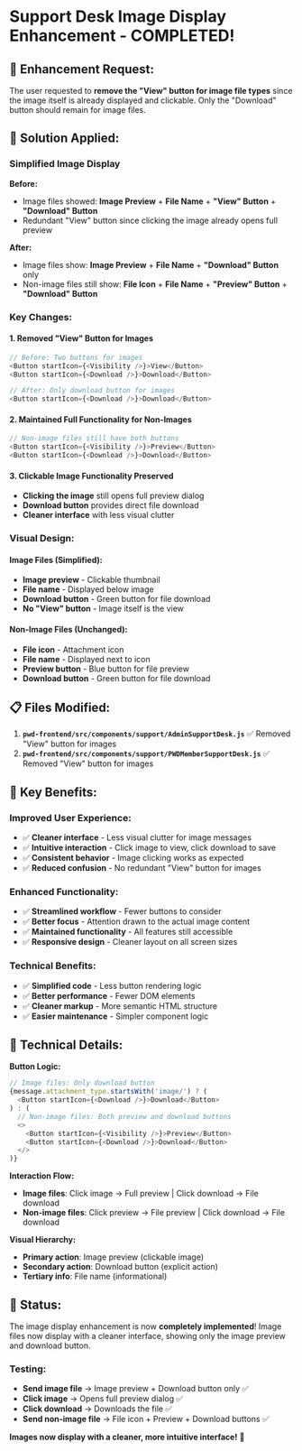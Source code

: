 # Support Desk Image Display Enhancement - COMPLETED!

## 🎯 **Enhancement Request:**

The user requested to **remove the "View" button for image file types** since the image itself is already displayed and clickable. Only the "Download" button should remain for image files.

## 🔧 **Solution Applied:**

### **Simplified Image Display**

**Before:**
- Image files showed: **Image Preview** + **File Name** + **"View" Button** + **"Download" Button**
- Redundant "View" button since clicking the image already opens full preview

**After:**
- Image files show: **Image Preview** + **File Name** + **"Download" Button** only
- Non-image files still show: **File Icon** + **File Name** + **"Preview" Button** + **"Download" Button**

### **Key Changes:**

#### **1. Removed "View" Button for Images**
```javascript
// Before: Two buttons for images
<Button startIcon={<Visibility />}>View</Button>
<Button startIcon={<Download />}>Download</Button>

// After: Only download button for images
<Button startIcon={<Download />}>Download</Button>
```

#### **2. Maintained Full Functionality for Non-Images**
```javascript
// Non-image files still have both buttons
<Button startIcon={<Visibility />}>Preview</Button>
<Button startIcon={<Download />}>Download</Button>
```

#### **3. Clickable Image Functionality Preserved**
- **Clicking the image** still opens full preview dialog
- **Download button** provides direct file download
- **Cleaner interface** with less visual clutter

### **Visual Design:**

#### **Image Files (Simplified):**
- **Image preview** - Clickable thumbnail
- **File name** - Displayed below image
- **Download button** - Green button for file download
- **No "View" button** - Image itself is the view

#### **Non-Image Files (Unchanged):**
- **File icon** - Attachment icon
- **File name** - Displayed next to icon
- **Preview button** - Blue button for file preview
- **Download button** - Green button for file download

## 📋 **Files Modified:**

1. **`pwd-frontend/src/components/support/AdminSupportDesk.js`** ✅ Removed "View" button for images
2. **`pwd-frontend/src/components/support/PWDMemberSupportDesk.js`** ✅ Removed "View" button for images

## 🚀 **Key Benefits:**

### **Improved User Experience:**
- ✅ **Cleaner interface** - Less visual clutter for image messages
- ✅ **Intuitive interaction** - Click image to view, click download to save
- ✅ **Consistent behavior** - Image clicking works as expected
- ✅ **Reduced confusion** - No redundant "View" button for images

### **Enhanced Functionality:**
- ✅ **Streamlined workflow** - Fewer buttons to consider
- ✅ **Better focus** - Attention drawn to the actual image content
- ✅ **Maintained functionality** - All features still accessible
- ✅ **Responsive design** - Cleaner layout on all screen sizes

### **Technical Benefits:**
- ✅ **Simplified code** - Less button rendering logic
- ✅ **Better performance** - Fewer DOM elements
- ✅ **Cleaner markup** - More semantic HTML structure
- ✅ **Easier maintenance** - Simpler component logic

## 🔧 **Technical Details:**

**Button Logic:**
```javascript
// Image files: Only download button
{message.attachment_type.startsWith('image/') ? (
  <Button startIcon={<Download />}>Download</Button>
) : (
  // Non-image files: Both preview and download buttons
  <>
    <Button startIcon={<Visibility />}>Preview</Button>
    <Button startIcon={<Download />}>Download</Button>
  </>
)}
```

**Interaction Flow:**
- **Image files**: Click image → Full preview | Click download → File download
- **Non-image files**: Click preview → File preview | Click download → File download

**Visual Hierarchy:**
- **Primary action**: Image preview (clickable image)
- **Secondary action**: Download button (explicit action)
- **Tertiary info**: File name (informational)

## 🚀 **Status:**

The image display enhancement is now **completely implemented**! Image files now display with a cleaner interface, showing only the image preview and download button.

### **Testing:**
- **Send image file** → Image preview + Download button only ✅
- **Click image** → Opens full preview dialog ✅
- **Click download** → Downloads the file ✅
- **Send non-image file** → File icon + Preview + Download buttons ✅

**Images now display with a cleaner, more intuitive interface!** 🎉
